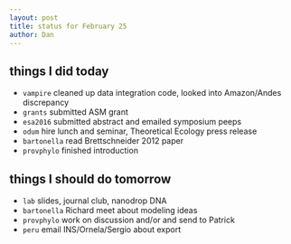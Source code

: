 ```yaml
---
layout: post
title: status for February 25
author: Dan
---
```


## things I did today
* `vampire` cleaned up data integration code, looked into Amazon/Andes discrepancy
* `grants` submitted ASM grant
* `esa2016` submitted abstract and emailed symposium peeps
* `odum` hire lunch and seminar, Theoretical Ecology press release
* `bartonella` read Brettschneider 2012 paper
* `provphylo` finished introduction

## things I should do tomorrow
* `lab` slides, journal club, nanodrop DNA
* `bartonella` Richard meet about modeling ideas
* `provphylo` work on discussion and/or and send to Patrick
* `peru` email INS/Ornela/Sergio about export

<i class='fa fa-code' style='color:pink'> </i>
